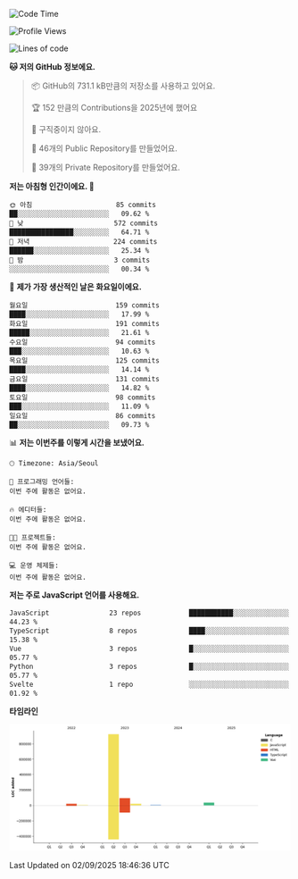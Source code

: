 <!--START_SECTION:waka-->
![Code Time](http://img.shields.io/badge/Code%20Time-131%20hrs%204%20mins-blue)

![Profile Views](http://img.shields.io/badge/Profile%20Views-4-blue)

![Lines of code](https://img.shields.io/badge/%EC%A0%80%EB%8A%94%20%EC%97%AC%ED%83%9C%EA%B9%8C%EC%A7%80%20-1.1%20million%20%EC%A4%84%EC%9D%98%20%EC%BD%94%EB%93%9C%EB%A5%BC%20%EC%9E%91%EC%84%B1%ED%96%88%EC%96%B4%EC%9A%94.-blue)

**🐱 저의 GitHub 정보에요.** 

> 📦 GitHub의 731.1 kB만큼의 저장소를 사용하고 있어요. 
 > 
> 🏆 152 만큼의 Contributions을 2025년에 했어요
 > 
> 🚫 구직중이지 않아요.
 > 
> 📜 46개의 Public Repository를 만들었어요. 
 > 
> 🔑 39개의 Private Repository를 만들었어요. 
 > 
**저는 아침형 인간이에요. 🐤** 

```text
🌞 아침                     85 commits          ██░░░░░░░░░░░░░░░░░░░░░░░   09.62 % 
🌆 낮　                     572 commits         ████████████████░░░░░░░░░   64.71 % 
🌃 저녁                     224 commits         ██████░░░░░░░░░░░░░░░░░░░   25.34 % 
🌙 밤　                     3 commits           ░░░░░░░░░░░░░░░░░░░░░░░░░   00.34 % 
```
📅 **제가 가장 생산적인 날은 화요일이에요.** 

```text
월요일                      159 commits         ████░░░░░░░░░░░░░░░░░░░░░   17.99 % 
화요일                      191 commits         █████░░░░░░░░░░░░░░░░░░░░   21.61 % 
수요일                      94 commits          ███░░░░░░░░░░░░░░░░░░░░░░   10.63 % 
목요일                      125 commits         ████░░░░░░░░░░░░░░░░░░░░░   14.14 % 
금요일                      131 commits         ████░░░░░░░░░░░░░░░░░░░░░   14.82 % 
토요일                      98 commits          ███░░░░░░░░░░░░░░░░░░░░░░   11.09 % 
일요일                      86 commits          ██░░░░░░░░░░░░░░░░░░░░░░░   09.73 % 
```


📊 **저는 이번주를 이렇게 시간을 보냈어요.** 

```text
🕑︎ Timezone: Asia/Seoul

💬 프로그래밍 언어들: 
이번 주에 활동은 없어요.

🔥 에디터들: 
이번 주에 활동은 없어요.

🐱‍💻 프로젝트들: 
이번 주에 활동은 없어요.

💻 운영 체제들: 
이번 주에 활동은 없어요.
```

**저는 주로 JavaScript 언어를 사용해요.** 

```text
JavaScript               23 repos            ███████████░░░░░░░░░░░░░░   44.23 % 
TypeScript               8 repos             ████░░░░░░░░░░░░░░░░░░░░░   15.38 % 
Vue                      3 repos             █░░░░░░░░░░░░░░░░░░░░░░░░   05.77 % 
Python                   3 repos             █░░░░░░░░░░░░░░░░░░░░░░░░   05.77 % 
Svelte                   1 repo              ░░░░░░░░░░░░░░░░░░░░░░░░░   01.92 % 
```



**타임라인**

![Lines of Code chart](https://raw.githubusercontent.com/project-dy/project-dy/main/assets/bar_graph.png)


 Last Updated on 02/09/2025 18:46:36 UTC
<!--END_SECTION:waka-->
